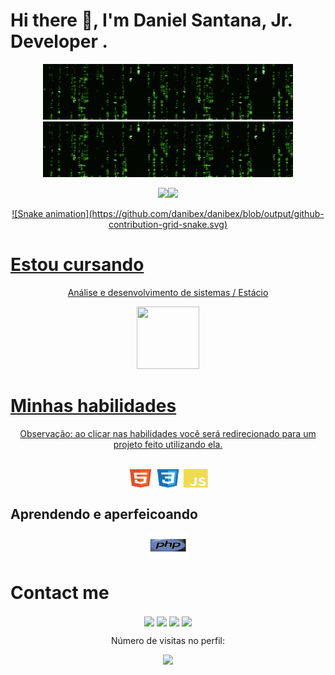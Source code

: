 # Hi there 👋, I'm Daniel Santana, Jr. Developer .

<p align="center">
<a href="https://github.com/danibex">
<img width="200" src="src/assests/to_readme/giphy (2).gif"><img width="200" src="src/assests/to_readme/giphy (2).gif"><img width="200" src="src/assests/to_readme/giphy (2).gif"><img width="200" src="src/assests/to_readme/giphy (2).gif">
</p>

<p align="center">
<img height="160em" src="https://github-readme-stats.vercel.app/api?username=danibex&show_icons=true&theme=merko&include_all_commits=true&count_private=true"/><img height="160em" src="https://github-readme-stats.vercel.app/api/top-langs/?username=danibex&layout=compact&langs_count=7&theme=merko"/>
</p>

<p align="center">  ![Snake animation](https://github.com/danibex/danibex/blob/output/github-contribution-grid-snake.svg)</p>

# Estou cursando
 
<p align="center">Análise e desenvolvimento de sistemas / Estácio</p>
<p align="center" margin-top="0"><img height="100" width="100" src="https://i.pinimg.com/originals/1a/21/6f/1a216fb0afdce66e7ffd9c9dbfce393b.jpg"></p> 

# Minhas habilidades
<p align="center">Observação: ao clicar nas habilidades você será redirecionado para um projeto feito utilizando ela.</p>
<p align="center"><br>
   <a href="https://danibex.github.io/GoogleGlasssWebSite/"><img height="30" align="center" width="40" src="https://raw.githubusercontent.com/devicons/devicon/master/icons/html5/html5-original.svg"></a>
   <a href="https://danibex.github.io/GoogleGlasssWebSite/"><img height="30" align="center" width="40" src="https://raw.githubusercontent.com/devicons/devicon/master/icons/css3/css3-original.svg"></a>
   <a href="https://danibex.github.io/GoogleGlasssWebSite/"><img height="30" align="center" width="40" src="https://raw.githubusercontent.com/devicons/devicon/master/icons/javascript/javascript-plain.svg"></a>
</p>

## Aprendendo e aperfeicoando

<p align="center">
<a><img height="40" align="center" width="60" src="https://github.com/danibex/danibex/blob/main/src/assests/to_readme/iconephp.svg"></a>
</p> 

# Contact me

<p align="center">
   <a href="https://www.instagram.com/daniel.medeiros21/" target="_blank"><img align="center" src="https://img.shields.io/badge/-Instagram-%23E4405F?style=for-the-badge&logo=instagram&logoColor=white" target="_blank"></a>
    <a href = "mailto:danielivam96@gmail.com"><img align="center" src="https://img.shields.io/badge/-Gmail-%23333?style=for-the-badge&logo=gmail&logoColor=white" target="_blank"></a>
   <a href="https://www.linkedin.com/in/daniel-santana-ti-frontend/" target="_blank"><img align="center" src="https://img.shields.io/badge/-LinkedIn-%230077B5?style=for-the-badge&logo=linkedin&logoColor=white" target="_blank"></a>
 <a href="https://api.whatsapp.com/send?phone=5571986384879&text=Vim%20pelo%20git." target="_blank"><img align="center" height="28" src="https://image.flaticon.com/icons/png/512/124/124034.png" target="_blank"></a>
</p>
 
<p align="center">Número de visitas no perfil: </p> 
<p align="center"><img alingn="center" src="https://profile-counter.glitch.me/danibex/count.svg" /></p>

